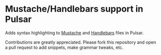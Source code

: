 # Mustache/Handlebars support in Pulsar

Adds syntax highlighting to [Mustache](http://mustache.github.io) and [Handlebars](http://handlebarsjs.com) files in Pulsar.

Contributions are greatly appreciated. Please fork this repository and open a pull request to add snippets, make grammar tweaks, etc.
